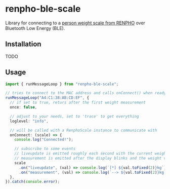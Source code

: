 # renpho-ble-scale

Library for connecting to a [person weight scale from RENPHO](https://www.amazon.de/-/en/Bathroom-Bluetooth-Personal-Digital-Skeletal/dp/B077RXM292) over Bluetooth Low Energy (BLE).

## Installation
TODO

## Usage
```typescript
import { runMessageLoop } from "renpho-ble-scale";

// tries to connect to the MAC address and calls onConnect() when ready
runMessageLoop("A4:C1:38:AB:CD:EF", {
  // if set to true, returs after the first weight measurement
  once: false,

  // adjust to your needs, set to 'trace' to get everything
  loglevel: "info", 

  // will be called with a RenphoScale instance to communicate with
  onConnect: (scale) => {
    console.log("Connected!");

    // subscribe to some events
    // liveupdate is emitted roughly each second with the current weight
    // measurement is emitted after the display blinks and the weight value has converged
    scale
      .on("liveupdate", (val) => console.log(`[*] ${val.toFixed(2)}kg`))
      .on("measurement", (val) => console.log(`--> ${val.toFixed(2)}kg`));
  },
}).catch(console.error);
```